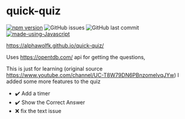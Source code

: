 # quick-quiz
[![npm version](https://badge.fury.io/js/npm.svg)](https://badge.fury.io/js/npm)
![GitHub issues](https://img.shields.io/github/issues-raw/Alphawolfk/Quiz-site.github.io)
![GitHub last commit](https://img.shields.io/github/last-commit/Alphawolfk/Quiz-site.github.io)
[![made-using-Javascript](https://img.shields.io/badge/Made%20using-Javascript-1f425f.svg)](https://GitHub.com/Alphawolfk/Quiz-site.github.io)

https://alphawolfk.github.io/quick-quiz/


Uses https://opentdb.com/ api for getting the questions,

This is just for learning (original source https://www.youtube.com/channel/UC-T8W79DN6PBnzomelvqJYw)
I added some more features to the quiz

- :heavy_check_mark: Add a timer
- :heavy_check_mark: Show the Correct Answer
- :x: fix the text issue
